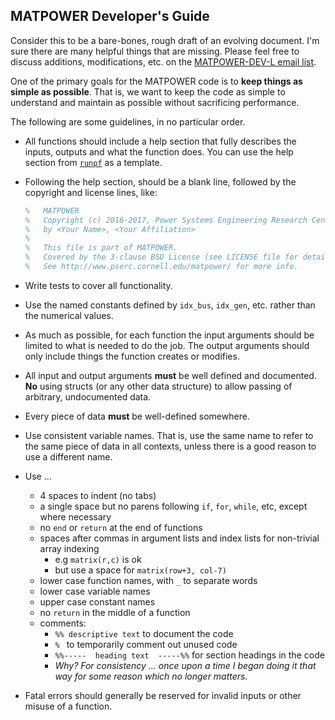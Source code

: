 MATPOWER Developer's Guide
--------------------------

Consider this to be a bare-bones, rough draft of an evolving
document. I'm sure there are many helpful things that are missing.
Please feel free to discuss additions, modifications, etc. on the
[MATPOWER-DEV-L email list][1].

One of the primary goals for the MATPOWER code is to **keep things
as simple as possible**. That is, we want to keep the code as simple
to understand and maintain as possible without sacrificing
performance.

The following are some guidelines, in no particular order.

- All functions should include a help section that fully describes
  the inputs, outputs and what the function does. You can use the
  help section from [`runpf`](../lib/runpf) as a template.

- Following the help section, should be a blank line, followed by the
  copyright and license lines, like:
     ```matlab
     %   MATPOWER
     %   Copyright (c) 2016-2017, Power Systems Engineering Research Center (PSERC)
     %   by <Your Name>, <Your Affiliation>
     %
     %   This file is part of MATPOWER.
     %   Covered by the 3-clause BSD License (see LICENSE file for details).
     %   See http://www.pserc.cornell.edu/matpower/ for more info.
     ```

- Write tests to cover all functionality.

- Use the named constants defined by `idx_bus`, `idx_gen`, etc. rather
  than the numerical values.

- As much as possible, for each function the input arguments should be
  limited to what is needed to do the job. The output arguments should
  only include things the function creates or modifies.

- All input and output arguments **must** be well defined and documented.
  **No** using structs (or any other data structure) to allow passing of
  arbitrary, undocumented data.
  
- Every piece of data **must** be well-defined somewhere.

- Use consistent variable names. That is, use the same name to refer to
  the same piece of data in all contexts, unless there is a good reason
  to use a different name.

- Use ...
    - 4 spaces to indent (no tabs)
    - a single space but no parens following `if`, `for`, `while`, etc,
      except where necessary
    - no `end` or `return` at the end of functions
    - spaces after commas in argument lists and index lists for non-trivial
      array indexing
        - e.g `matrix(r,c)` is ok
        - but use a space for `matrix(row+3, col-7)`
    - lower case function names, with `_` to separate words
    - lower case variable names
    - upper case constant names
    - no `return` in the middle of a function
    - comments:
        - `%% descriptive text` to document the code
        - `% ` to temporarily comment out unused code
        - `%%-----  heading text  -----%%` for section headings in the code
        - *Why? For consistency ... once upon a time I began doing it
           that way for some reason which no longer matters.*

- Fatal errors should generally be reserved for invalid inputs or other
  misuse of a function.


[1]: http://www.pserc.cornell.edu/matpower/mailinglists.html#devlist
